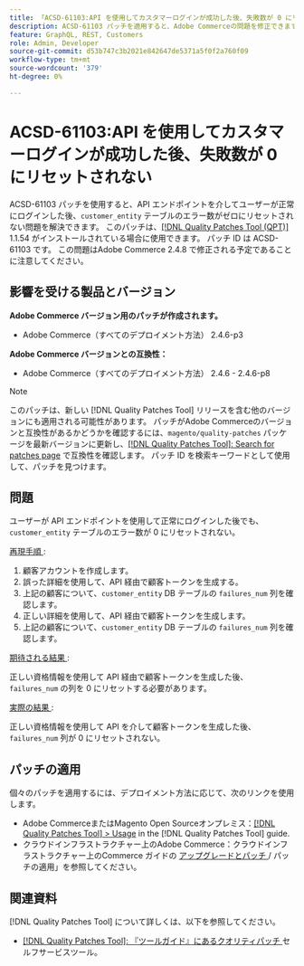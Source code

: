 ```yaml
---
title: 「ACSD-61103:API を使用してカスタマーログインが成功した後、失敗数が 0 にリセットされない」
description: ACSD-61103 パッチを適用すると、Adobe Commerceの問題を修正できます。この問題では、ユーザーが API エンドポイントを介して正常にログインした後、「customer_entity」テーブルのエラー数がゼロにリセットされません。
feature: GraphQL, REST, Customers
role: Admin, Developer
source-git-commit: d53b747c3b2021e842647de5371a5f0f2a760f09
workflow-type: tm+mt
source-wordcount: '379'
ht-degree: 0%

---
```



# ACSD-61103:API を使用してカスタマーログインが成功した後、失敗数が 0 にリセットされない

ACSD-61103 パッチを使用すると、API エンドポイントを介してユーザーが正常にログインした後、`customer_entity` テーブルのエラー数がゼロにリセットされない問題を解決できます。 このパッチは、[[!DNL Quality Patches Tool (QPT)]](/help/tools/quality-patches-tool/quality-patches-tool-to-self-serve-quality-patches.md) 1.1.54 がインストールされている場合に使用できます。 パッチ ID は ACSD-61103 です。 この問題はAdobe Commerce 2.4.8 で修正される予定であることに注意してください。

## 影響を受ける製品とバージョン

**Adobe Commerce バージョン用のパッチが作成されます。**

* Adobe Commerce（すべてのデプロイメント方法） 2.4.6-p3

**Adobe Commerce バージョンとの互換性：**

* Adobe Commerce（すべてのデプロイメント方法） 2.4.6 - 2.4.6-p8

>[!NOTE]
>
>このパッチは、新しい [!DNL Quality Patches Tool] リリースを含む他のバージョンにも適用される可能性があります。 パッチがAdobe Commerceのバージョンと互換性があるかどうかを確認するには、`magento/quality-patches` パッケージを最新バージョンに更新し、[[!DNL Quality Patches Tool]: Search for patches page](https://experienceleague.adobe.com/tools/commerce-quality-patches/index.html) で互換性を確認します。 パッチ ID を検索キーワードとして使用して、パッチを見つけます。

## 問題

ユーザーが API エンドポイントを使用して正常にログインした後でも、`customer_entity` テーブルのエラー数が 0 にリセットされない。

<u> 再現手順 </u>:

1. 顧客アカウントを作成します。
1. 誤った詳細を使用して、API 経由で顧客トークンを生成する。
1. 上記の顧客について、`customer_entity` DB テーブルの `failures_num` 列を確認します。
1. 正しい詳細を使用して、API 経由で顧客トークンを生成します。
1. 上記の顧客について、`customer_entity` DB テーブルの `failures_num` 列を確認します。

<u> 期待される結果 </u>:

正しい資格情報を使用して API 経由で顧客トークンを生成した後、`failures_num` の列を 0 にリセットする必要があります。

<u> 実際の結果 </u>:

正しい資格情報を使用して API を介して顧客トークンを生成した後、`failures_num` 列が 0 にリセットされない。

## パッチの適用

個々のパッチを適用するには、デプロイメント方法に応じて、次のリンクを使用します。

* Adobe CommerceまたはMagento Open Sourceオンプレミス：[[!DNL Quality Patches Tool] > Usage](/help/tools/quality-patches-tool/usage.md) in the [!DNL Quality Patches Tool] guide.
* クラウドインフラストラクチャー上のAdobe Commerce：クラウドインフラストラクチャー上のCommerce ガイドの [ アップグレードとパッチ ](https://experienceleague.adobe.com/docs/commerce-cloud-service/user-guide/develop/upgrade/apply-patches.html)/ パッチの適用」を参照してください。

## 関連資料

[!DNL Quality Patches Tool] について詳しくは、以下を参照してください。

* [[!DNL Quality Patches Tool]: 『ツールガイド』にあるクオリティパッチ ](/help/tools/quality-patches-tool/quality-patches-tool-to-self-serve-quality-patches.md) セルフサービスツール。

